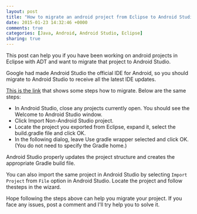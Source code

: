 ```yaml
---
layout: post
title: "How to migrate an android project from Eclipse to Android Studio?"
date: 2015-01-23 14:32:46 +0000
comments: true
categories: [Java, Android, Android Studio, Eclipse]
sharing: true
---
```


This post can help you if you have been working on android projects in Eclipse with ADT and want to migrate that project to Android Studio.

Google had made Android Studio the official IDE for Android, so you should migrate to Android Studio to receive all the latest IDE updates.

<!-- more -->

[This is the link](https://developer.android.com/sdk/installing/migrate.html) that shows some steps how to migrate. Below are the same steps:

 - In Android Studio, close any projects currently open. You should see the Welcome to Android Studio window.
 - Click Import Non-Android Studio project.
 - Locate the project you exported from Eclipse, expand it, select the build.gradle file and click OK.
 - In the following dialog, leave Use gradle wrapper selected and click OK. (You do not need to specify the Gradle home.)

Android Studio properly updates the project structure and creates the appropriate Gradle build file.

You can also import the same project in Android Studio by selecting `Import Project` from `File` option in Android Studio. Locate the project and follow thesteps in the wizard. 

Hope following the steps above can help you migrate your project. If you face any issues, post a comment and I'll try help you to solve it.



